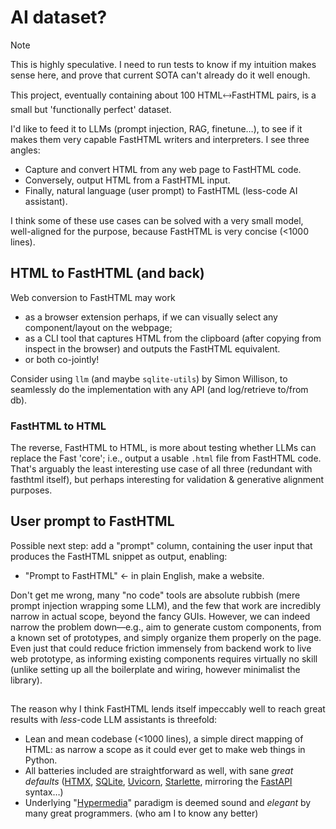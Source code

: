 # AI dataset?

> [!NOTE] 
> This is highly speculative. I need to run tests to know if my intuition makes sense here, and prove that current SOTA can't already do it well enough.

This project, eventually containing about 100 HTML🡘FastHTML pairs, is a small but 'functionally perfect' dataset.

I'd like to feed it to LLMs (prompt injection, RAG, finetune…), to see if it makes them very capable FastHTML writers and interpreters. I see three angles:

- Capture and convert HTML from any web page to FastHTML code.
- Conversely, output HTML from a FastHTML input.
- Finally, natural language (user prompt) to FastHTML (less-code AI assistant).

I think some of these use cases can be solved with a very small model, well-aligned for the purpose, because FastHTML is very concise (<1000 lines).


## HTML to FastHTML (and back)

Web conversion to FastHTML may work 
- as a browser extension perhaps, if we can visually select any component/layout on the webpage;
- as a CLI tool that captures HTML from the clipboard (after copying from inspect in the browser) and outputs the FastHTML equivalent.
- or both co-jointly!

Consider using `llm` (and maybe `sqlite-utils`) by Simon Willison, to seamlessly do the implementation with any API (and log/retrieve to/from db).

### FastHTML to HTML

The reverse, FastHTML to HTML, is more about testing whether LLMs can replace the Fast 'core'; i.e., output a usable `.html` file from FastHTML code.  
That's arguably the least interesting use case of all three (redundant with fasthtml itself), but perhaps interesting for validation & generative alignment purposes.

## User prompt to FastHTML

Possible next step: add a "prompt" column, containing the user input that produces the FastHTML snippet as output, enabling:

- "Prompt to FastHTML" ← in plain English, make a website.

Don't get me wrong, many "no code" tools are absolute rubbish (mere prompt injection wrapping some LLM), and the few that work are incredibly narrow in actual scope, beyond the fancy GUIs. However, we can indeed narrow the problem down—e.g., aim to generate custom components, from a known set of prototypes, and simply organize them properly on the page. Even just that could reduce friction immensely from backend work to live web prototype, as informing existing components requires virtually no skill (unlike setting up all the boilerplate and wiring, however minimalist the library).

## 

The reason why I think FastHTML lends itself impeccably well to reach great results with *less*-code LLM assistants is threefold:

- Lean and mean codebase (<1000 lines), a simple direct mapping of HTML: as narrow a scope as it could ever get to make web things in Python.
- All batteries included are straightforward as well, with sane *great defaults* ([HTMX](https://htmx.org/), [SQLite](https://www.sqlite.org/), [Uvicorn](https://www.uvicorn.org/), [Starlette](https://www.starlette.io/), mirroring the [FastAPI](https://fastapi.tiangolo.com/) syntax…)
- Underlying "[Hypermedia](https://hypermedia.systems/)" paradigm is deemed sound and *elegant* by many great programmers. (who am I to know any better)
